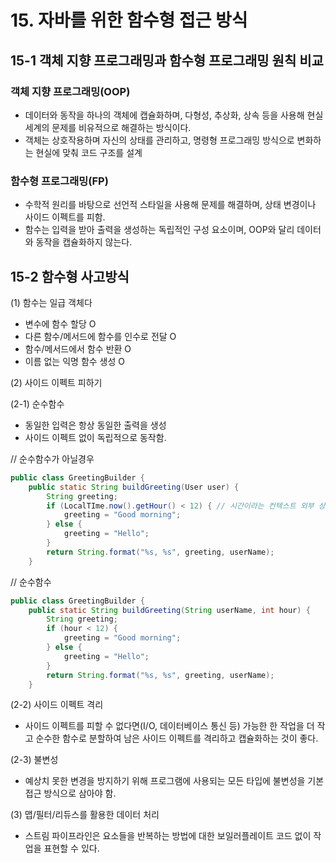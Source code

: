 # 15.  자바를 위한 함수형 접근 방식


## 15-1 객체 지향 프로그래밍과 함수형 프로그래밍 원칙 비교 

### 객체 지향 프로그래밍(OOP) 
- 데이터와 동작을 하나의 객체에 캡슐화하며, 다형성, 추상화, 상속 등을 사용해 현실 세계의 문제를 비유적으로 해결하는 방식이다. 
- 객체는 상호작용하며 자신의 상태를 관리하고, 명령형 프로그래밍 방식으로 변화하는 현실에 맞춰 코드 구조를 설계

### 함수형 프로그래밍(FP) 
- 수학적 원리를 바탕으로 선언적 스타일을 사용해 문제를 해결하며, 상태 변경이나 사이드 이펙트를 피함.
- 함수는 입력을 받아 출력을 생성하는 독립적인 구성 요소이며, OOP와 달리 데이터와 동작을 캡슐화하지 않는다. 


## 15-2 함수형 사고방식 

(1) 함수는 일급 객체다
- 변수에 함수 할당 O
- 다른 함수/메서드에 함수를 인수로 전달 O
- 함수/메서드에서 함수 반환 O
- 이름 없는 익명 함수 생성 O 

(2) 사이드 이펙트 피하기

(2-1) 순수함수
- 동일한 입력은 항상 동일한 출력을 생성
- 사이드 이펙트 없이 독립적으로 동작함. 

// 순수함수가 아닐경우 
```java
public class GreetingBuilder {
    public static String buildGreeting(User user) {
        String greeting;
        if (LocalTIme.now().getHour() < 12) { // 시간이라는 컨텍스트 외부 상태에 의존하는 숨겨진 의존성이 전체 메서드를 순수하지 않게 만든다. 
            greeting = "Good morning";
        } else {
            greeting = "Hello";
        }
        return String.format("%s, %s", greeting, userName);
    }
```


// 순수함수

```java
public class GreetingBuilder {
    public static String buildGreeting(String userName, int hour) {
        String greeting;
        if (hour < 12) {
            greeting = "Good morning";
        } else {
            greeting = "Hello";
        }
        return String.format("%s, %s", greeting, userName);
    }
```
(2-2) 사이드 이펙트 격리 
- 사이드 이펙트를 피할 수 없다면(I/O, 데이터베이스 통신 등) 가능한 한 작업을 더 작고 순수한 함수로 분할하여 남은 사이드 이펙트를 격리하고 캡슐화하는 것이 좋다.

(2-3) 불변성
- 예상치 못한 변경을 방지하기 위해 프로그램에 사용되는 모든 타입에 불변성을 기본 접근 방식으로 삼아야 함.

(3) 맵/필터/리듀스를 활용한 데이터 처리
- 스트림 파이프라인은 요소들을 반복하는 방법에 대한 보일러플레이트 코드 없이 작업을 표현할 수 있다. 

